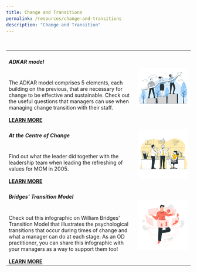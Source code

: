 ```yaml
---
title: Change and Transitions
permalink: /resources/change-and-transitions
description: "Change and Transition"
---
```

<table><col width="70%"><col width="30%">

<tr> <td><h5><b>ADKAR model</b> </h5><br>The ADKAR model comprises 5 elements, each building on the previous, that are necessary for change to be effective and sustainable. Check out the useful questions that managers can use when managing change transition with their staff.<br><br><a href ="[https://go.gov.sg/adkarmodel](https://go.gov.sg/adkarmodel)"><b>LEARN MORE</b></a></td>   
<td><img src="/images/Teamarrow.jpg"></td></tr>
  
<tr><td><h5><b>At the Centre of Change</b></h5><br>Find out what the leader did together with the leadership team when leading the refreshing of values for MOM in 2005. <br><br><a href ="https://go.gov.sg/atthecentreofchange"><b>LEARN MORE</b></a></td>    
<td><img src="/images/Teamcontent.jpg"></td></tr>
  
<tr><td><h5><b>Bridges' Transition Model</b></h5><br>Check out this infographic on William Bridges’ Transition Model that illustrates the psychological transitions that occur during times of change and what a manager can do at each stage. As an OD practitioner, you can share this infographic with your managers as a way to support them too!<br><br><a href ="https://go.gov.sg/bridgestransitionmodel"><b>LEARN MORE</b></a></td>    
<td><img src="/images/datamodel.jpg"></td></tr>
